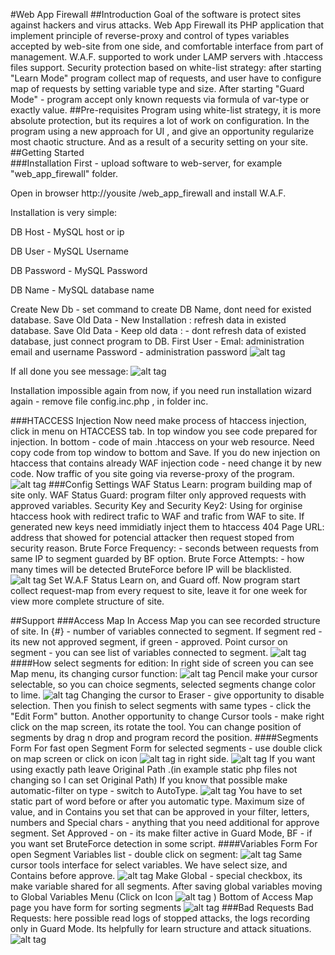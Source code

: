 #Web App Firewall
##Introduction
Goal of the software is protect sites against hackers and virus attacks. 
Web App Firewall its PHP application that implement principle of reverse-proxy and control of types variables accepted by web-site from one side, and comfortable interface from part of management. W.A.F. supported to work under LAMP servers with .htaccess files support.
Security protection based on white-list strategy: after starting "Learn Mode" program collect map of requests, and user have to configure map of requests by setting variable type and size. After starting "Guard Mode" - program accept only known requests via formula of var-type or exactly value.
##Pre-requisites
Program using white-list strategy, it is more absolute protection, but its requires a lot of work on configuration.
In the program using a new approach for UI	, and give an opportunity regularize most chaotic structure. And as a result of a security setting on your site.  
##Getting Started	
###Installation
First - upload software to web-server, for example "web_app_firewall" folder.

Open in browser http://yousite /web_app_firewall and install W.A.F.

Installation is very simple:

DB Host - MySQL host or ip

DB User - MySQL Username

DB Password - MySQL Password

DB Name - MySQL database name

Create New Db - set command to create DB Name, dont need for existed database.
Save Old Data  - New Installation : refresh data in existed database.
Save Old Data  - Keep old data : - dont refresh data of existed database, just connect program to DB.
First User - Emal: administration email and username
Password - administration password
![alt tag](https://github.com/shaman33/web_app_firewall/blob/master/assets/imgs/scratch/inst1.jpg?raw=true)

If all done you see message:
![alt tag](https://github.com/shaman33/web_app_firewall/blob/master/assets/imgs/scratch/inst2.jpg?raw=true)

Installation impossible again from now, if you need run installation wizard again - remove file config.inc.php , in folder inc.

###HTACCESS Injection
Now need make process of htaccess injection, click in menu on HTACCESS tab.
In top window you see code prepared for injection. In bottom - code of main .htaccess on your web resource. Need copy code from top window to bottom and Save.  If you do new injection on htaccess that contains already WAF injection code - need change it by new code.
Now traffic of you site going via reverse-proxy of the program.
![alt tag](https://github.com/shaman33/web_app_firewall/blob/master/assets/imgs/scratch/htaccess.jpg?raw=true)
###Config Settings
WAF Status Learn: program building map of site only.
WAF Status Guard: program filter only approved requests with approved variables.
Security Key and Security Key2: Using for orginise htaccess hook with redirect trafic to WAF and trafic from WAF to site.
If generated new keys need immidiatly inject them to htaccess
404 Page URL: address that showed for potencial attacker then request stoped from security reason.
Brute Force Frequency: - seconds between requests from same IP to segment guarded by BF option.
Brute Force Attempts: - how many times will be detected BruteForce before IP will be blacklisted.
![alt tag](https://github.com/shaman33/web_app_firewall/blob/master/assets/imgs/scratch/settings1.jpg?raw=true)
Set W.A.F Status Learn on, and Guard off.
Now program start collect request-map from every request to site, leave it for one week for view more complete structure of site.

##Support
###Access Map
In Access Map you can see recorded structure of site. In {#} - number of variables connected to segment.  If segment red - its new not approved segment, if green - approved.
Point cursor on segment - you can see list of variables connected to segment.
![alt tag](https://github.com/shaman33/web_app_firewall/blob/master/assets/imgs/scratch/map1.jpg?raw=true)
####How select segments for edition:
In right side of screen you can see Map menu, its changing cursor function:
![alt tag](https://github.com/shaman33/web_app_firewall/blob/master/assets/imgs/scratch/menu.jpg?raw=true)
Pencil make your cursor selectable, so you can choice segments, selected segments change color to lime.
![alt tag](https://github.com/shaman33/web_app_firewall/blob/master/assets/imgs/scratch/map2.jpg?raw=true)
Changing the cursor to Eraser - give opportunity to disable selection. Then you finish to select segments with same types -  click the "Edit Form" button.
Another opportunity to change Cursor tools - make right click on the map screen, its rotate the tool.
You can change position of segments by drag n drop and program record the position.
####Segments Form
For fast open Segment Form for selected segments - use double click on map screen or click on icon ![alt tag](https://github.com/shaman33/web_app_firewall/blob/master/assets/imgs/edit.png?raw=true) in right side.
![alt tag](https://github.com/shaman33/web_app_firewall/blob/master/assets/imgs/scratch/map3.jpg?raw=true)
If you want using exactly path leave Original Path .(in example static php files not changing  so I can set Original Path)
If you know that possible make automatic-filter on type - switch to AutoType.
![alt tag](https://github.com/shaman33/web_app_firewall/blob/master/assets/imgs/scratch/map4.jpg?raw=true)
You have to set static part of word before or after you automatic type. Maximum size of value, and in Contains you set that can be approved in your filter, letters, numbers and Special chars - anything that you need additional for approve segment.
Set Approved - on - its make filter active in Guard Mode, BF - if you want set BruteForce detection in some script.
####Variables Form
For open Segment Variables list - double click on segment: 
![alt tag](https://github.com/shaman33/web_app_firewall/blob/master/assets/imgs/scratch/map5.jpg?raw=true)
Same cursor tools interface for select variables. We have select size, and Contains before approve.
![alt tag](https://github.com/shaman33/web_app_firewall/blob/master/assets/imgs/scratch/map6.jpg?raw=true)
Make Global  - special checkbox, its make variable shared for all segments. After saving global variables moving to Global Variables Menu (Click on Icon  ![alt tag](https://github.com/shaman33/web_app_firewall/blob/master/assets/imgs/vars.png?raw=true) ) 
Bottom of Access Map page you have form for sorting segments 
![alt tag](https://github.com/shaman33/web_app_firewall/blob/master/assets/imgs/scratch/map8.jpg?raw=true)
###Bad Requests
Bad Requests: here possible read logs of stopped attacks,  the logs recording only in Guard Mode. Its helpfully for learn structure and attack situations.
![alt tag](https://github.com/shaman33/web_app_firewall/blob/master/assets/imgs/scratch/map9.jpg?raw=true)